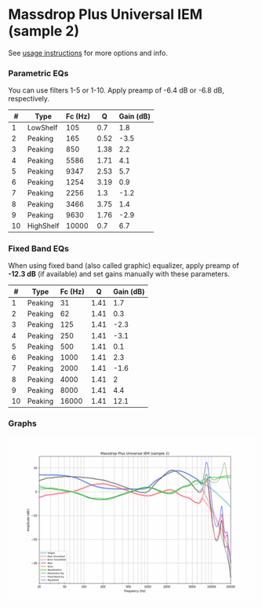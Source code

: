 # Massdrop Plus Universal IEM (sample 2)
See [usage instructions](https://github.com/jaakkopasanen/AutoEq#usage) for more options and info.

### Parametric EQs
You can use filters 1-5 or 1-10. Apply preamp of -6.4 dB or -6.8 dB, respectively.

|   # | Type      |   Fc (Hz) |    Q |   Gain (dB) |
|-----|-----------|-----------|------|-------------|
|   1 | LowShelf  |       105 | 0.7  |         1.8 |
|   2 | Peaking   |       165 | 0.52 |        -3.5 |
|   3 | Peaking   |       850 | 1.38 |         2.2 |
|   4 | Peaking   |      5586 | 1.71 |         4.1 |
|   5 | Peaking   |      9347 | 2.53 |         5.7 |
|   6 | Peaking   |      1254 | 3.19 |         0.9 |
|   7 | Peaking   |      2256 | 1.3  |        -1.2 |
|   8 | Peaking   |      3466 | 3.75 |         1.4 |
|   9 | Peaking   |      9630 | 1.76 |        -2.9 |
|  10 | HighShelf |     10000 | 0.7  |         6.7 |

### Fixed Band EQs
When using fixed band (also called graphic) equalizer, apply preamp of **-12.3 dB** (if available) and set gains manually with these parameters.

|   # | Type    |   Fc (Hz) |    Q |   Gain (dB) |
|-----|---------|-----------|------|-------------|
|   1 | Peaking |        31 | 1.41 |         1.7 |
|   2 | Peaking |        62 | 1.41 |         0.3 |
|   3 | Peaking |       125 | 1.41 |        -2.3 |
|   4 | Peaking |       250 | 1.41 |        -3.1 |
|   5 | Peaking |       500 | 1.41 |         0.1 |
|   6 | Peaking |      1000 | 1.41 |         2.3 |
|   7 | Peaking |      2000 | 1.41 |        -1.6 |
|   8 | Peaking |      4000 | 1.41 |         2   |
|   9 | Peaking |      8000 | 1.41 |         4.4 |
|  10 | Peaking |     16000 | 1.41 |        12.1 |

### Graphs
![](./Massdrop%20Plus%20Universal%20IEM%20(sample%202).png)
